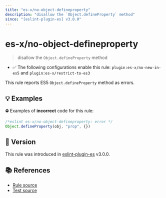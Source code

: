 ```yaml
---
title: "es-x/no-object-defineproperty"
description: "disallow the `Object.defineProperty` method"
since: "[eslint-plugin-es] v3.0.0"
---
```


# es-x/no-object-defineproperty
> disallow the `Object.defineProperty` method

- ✅ The following configurations enable this rule: `plugin:es-x/no-new-in-es5` and `plugin:es-x/restrict-to-es3`

This rule reports ES5 `Object.defineProperty` method as errors.

## 💡 Examples

⛔ Examples of **incorrect** code for this rule:

<eslint-playground type="bad">

```js
/*eslint es-x/no-object-defineproperty: error */
Object.defineProperty(obj, "prop", {})
```

</eslint-playground>

## 🚀 Version

This rule was introduced in [eslint-plugin-es] v3.0.0.

[eslint-plugin-es]: https://github.com/mysticatea/eslint-plugin-es

## 📚 References

- [Rule source](https://github.com/ota-meshi/eslint-plugin-es-x/blob/master/lib/rules/no-object-defineproperty.js)
- [Test source](https://github.com/ota-meshi/eslint-plugin-es-x/blob/master/tests/lib/rules/no-object-defineproperty.js)
